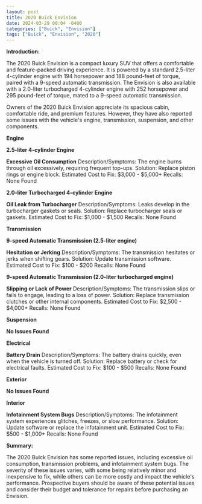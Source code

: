 ```yaml
---
layout: post
title: 2020 Buick Envision
date: 2024-03-29 00:04 -0400
categories: ["Buick", "Envision"]
tags: ["Buick", "Envision", "2020"]
---
```

**Introduction:**

The 2020 Buick Envision is a compact luxury SUV that offers a comfortable and feature-packed driving experience. It is powered by a standard 2.5-liter 4-cylinder engine with 194 horsepower and 188 pound-feet of torque, paired with a 9-speed automatic transmission. The Envision is also available with a 2.0-liter turbocharged 4-cylinder engine with 252 horsepower and 295 pound-feet of torque, mated to a 9-speed automatic transmission.

Owners of the 2020 Buick Envision appreciate its spacious cabin, comfortable ride, and premium features. However, they have also reported some issues with the vehicle's engine, transmission, suspension, and other components.

**Engine**

**2.5-liter 4-cylinder Engine**

**Excessive Oil Consumption**
Description/Symptoms: The engine burns through oil excessively, requiring frequent top-ups.
Solution: Replace piston rings or engine block.
Estimated Cost to Fix: $3,000 - $5,000+
Recalls: None Found

**2.0-liter Turbocharged 4-cylinder Engine**

**Oil Leak from Turbocharger**
Description/Symptoms: Leaks develop in the turbocharger gaskets or seals.
Solution: Replace turbocharger seals or gaskets.
Estimated Cost to Fix: $1,000 - $1,500
Recalls: None Found

**Transmission**

**9-speed Automatic Transmission (2.5-liter engine)**

**Hesitation or Jerking**
Description/Symptoms: The transmission hesitates or jerks when shifting gears.
Solution: Update transmission software.
Estimated Cost to Fix: $100 - $200
Recalls: None Found

**9-speed Automatic Transmission (2.0-liter turbocharged engine)**

**Slipping or Lack of Power**
Description/Symptoms: The transmission slips or fails to engage, leading to a loss of power.
Solution: Replace transmission clutches or other internal components.
Estimated Cost to Fix: $2,500 - $4,000+
Recalls: None Found

**Suspension**

**No Issues Found**

**Electrical**

**Battery Drain**
Description/Symptoms: The battery drains quickly, even when the vehicle is turned off.
Solution: Replace battery or check for electrical faults.
Estimated Cost to Fix: $100 - $500
Recalls: None Found

**Exterior**

**No Issues Found**

**Interior**

**Infotainment System Bugs**
Description/Symptoms: The infotainment system experiences glitches, freezes, or slow performance.
Solution: Update software or replace the infotainment unit.
Estimated Cost to Fix: $500 - $1,000+
Recalls: None Found

**Summary:**

The 2020 Buick Envision has some reported issues, including excessive oil consumption, transmission problems, and infotainment system bugs. The severity of these issues varies, with some being relatively minor and inexpensive to fix, while others can be more costly and impact the vehicle's performance. Prospective buyers should be aware of these potential issues and consider their budget and tolerance for repairs before purchasing an Envision.
